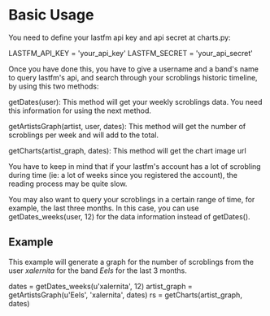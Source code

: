 # Basic Usage

You need to define your lastfm api key and api secret at charts.py:

LASTFM_API_KEY = 'your_api_key'
LASTFM_SECRET = 'your_api_secret'

Once you have done this, you have to give a username and a band's name to
query lastfm's api, and search through your scroblings historic timeline,
by using this two methods:

getDates(user): This method will get your weekly scroblings data. You need
                this information for using the next method.

getArtistsGraph(artist, user, dates): This method will get the number of
                scroblings per week and will add to the total.
                
getCharts(artist_graph, dates): This method will get the chart image url

You have to keep in mind that if your lastfm's account has a lot of
scrobling during time (ie: a lot of weeks since you registered the
account), the reading process may be quite slow.

You may also want to query your scroblings in a certain range of time,
for example, the last three months. In this case, you can use 
getDates_weeks(user, 12) for the data information instead of getDates().


## Example

This example will generate a graph for the number of scroblings from
the user _xalernita_ for the band _Eels_ for the last 3 months.

dates = getDates_weeks(u'xalernita', 12)
artist_graph = getArtistsGraph(u'Eels', 'xalernita', dates)
rs = getCharts(artist_graph, dates)